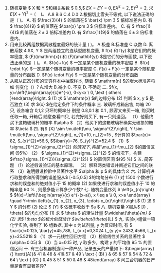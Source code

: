 1. 随机变量 $ X  和  Y  $和相关系数 $ 0.5,$ $E X=E Y=0, E X^{2}=2, E Y^{2}=2 ,$ 求${E}({X}+{Y})^{2}=(\quad)  。$
  A.8 
 B.6 
 C.4 
 D.0 
 2.根据切比雪夫不等式, 以下说法正确的是（ )。
 A. 有  $\frac{3}{4}  $   的值落在$  \bar{x} \pm 3 $ 倍标准差内
 B. 有 $ \frac{8}{9} $ 的值落在  $\bar{x} \pm 3 $  倍标准差内。
 C. 有 $ \frac{1}{4}$  的值落在  $\bar{x} \pm 3$  倍标准差内
 D. 有  $\frac{1}{9}$  的值落在  $\bar{x} \pm 3$ 倍标准差内。
 3. 用来比较两组数据离散程度最好的统计量 ( )。
 A.极差
 B.标准差
 C.众数
 D. 离散系数
 4.$X,  Y $ 是两组独立的连续型随机变量, $ f(x)  和  f(y)  $是它们的的概率密度, $ {F}(\mathrm{x})  和  {F}(\mathbf{y})  $是它们的分布函数, 以下说法正确的是（ )。
 A.  $f(x)+f(y) $ 一定是某个随机变量的概率密度
 B.  $f(x) \cdot f(y)  $一定是某个随机变量的概率密度
 C.  ${F}({x})+{F}({y})$  一定是某个随机变量的分布函数
 D.  $F(x) \cdot F(y) $ 一定是某个随机变量的分布函数
 5. 从服从正态分布的无穷样本中抽取样本, 随着 $ \mathrm{n}  $的增大标准差将如 何变化（）?
 A.增大
 B.减小
 C. 不变
 D. 不确定
 二.  $f(x, y)=\left\{\begin{array}{c}e^{-x}, 0<y<x \\ 0, \text { others }\end{array}\right. $
 (1) 求 $ \mathrm{x}  $的边缘分布
 (2) 判断 $ x, y $ 是否独立
 (3) 求 ${x}  $在给定条件下的条件概率
 三. 玻璃杯成箱出售, 每箱 20 只, 设各箱含  0,1,2  只坏的概率分 别是  0.8,0.1  和  0.1 , 顾客又来买一箱, 购买时, 任取一箱, 开箱后 随意查看四只, 若完好则买下, 有一只则退回。
 （1）他最终买下这箱玻璃杯的概率  $\alpha $
 （2）他买下的这箱玻璃杯确实无破损的概率  $\beta $
 四. 有$  {X} \sim \mu\left(\mu, \sigma^{2}\right), Y \sim \mu\left(\mu, \sigma^{2}\right), n_{1}=10, n_{2}=15 , $计算的  $\bar{x}=   82, S_{x}^{2}=56.5, $$\bar{y}=76, S_{y}^{2}=52.4 $
 （1）$  \sigma_{1}^{2}=\sigma_{2}^{2}  $的情况下, 构建$  \mu_{1}-\mu_{2}  $的置信区间 $(95\%)$
 （2） $ \sigma_{1}^{2}=\sigma_{2}^{2} $ 的情况下，构建  $\frac{\sigma_{1}^{2}}{\sigma_{2}^{2}} $ 的置信区间  $(95 \%) $
 五. 简答题
 （1）论述假设验证的基本原理。
 （2）解释两类错误并阐述它们之间的联系
 （3）说明假设检验中显著性水平  $\alpha  和  p $ 的具体含义
 六. 计算机进行取整求和所得到的误差服从$  [-0.5,0.5]  $的均匀分布
 (1) 对 1500 个数进行求和的误差和的绝对值小于 15 的概率
 (2) 如果使进行求和的误差值小于 10 的概率是  90 % , 则最多能计算多少个数?
 七. 随机变量序列 $ \left\{x_{n}\right\} $
 $f(x)=\left\{\begin{array}{c}
e^{-(x-a)}, x \leq a \\
0, x>a
\end{array} \quad Y=\min \left\{x_{1}, x_{2}, x_{3}, \cdots x_{n}\right\}\right.$
 (1) 求 $ Y $ 的分布
 (2)  论证 $ {Y} $ 依概率收敛于 $a
$
 八. 随机变量 $X$服从$  [0 , \theta]  $的均匀分布
 (1) 求 $ \theta $ 的矩估计量  $\widehat{\theta}_{m} $
 (2) 求$  \theta  $的极大似然估计  $\widehat{\theta}_{L} $
 九. 实验小组做一项化学实验, 得到了 16 组数据, 其中  x  为试剂量,  y  为反应时间, 有 $ \bar{x}=0.125, \bar{y}=45,788, L_{x x}=0,3024 L_{y y}=   2432,4566, L_{x y}=25.5218 $
 （1）求一元线性回归方程
 （2）检验线性关系的显著性 $ (\alpha=0.05) $
 （3）当  x=0.15  时,  y  取多少，构建  y  的平均值  95 %  的置信区间 
 十. 有三台机器制造同一种产品, 记录五天的产量如下:
  $\begin{array}{}
\text{(A)}&  41 & 48 & 41& 57 & 49 \\
\text { (B) } & 65 & 57 & 54 & 72 & 64 \\ \text { (C) } & 45 & 51 & 50 & 48 & 48\end{array} $
 问三台机器的日产量是否有显著差异?
 